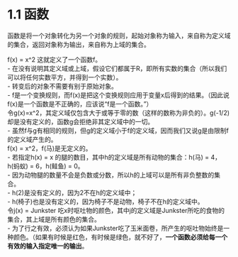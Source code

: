# 1.1 函数
函数是将一个对象转化为另一个对象的规则，起始对象称为输入，来自称为定义域的集合，返回对象称为输出，来自称为上域的集合。  
  
f(x) = x^2  这就定义了一个函数f。  
    - 在没有说明其定义域或上域，假设它们都属于R，即所有实数的集合（所以我们可以将任何实数平方，并得到一个实数）。  
    - 转变后的对象不需要有别于原始对象。  
    - f是一个变换规则，而f(x)是把这个变换规则应用于变量x后得到的结果。（因此说f(x)是一个函数是不正确的，应该说“f是一个函数。”）  
令g(x)=x^2，其定义域仅包含大于或等于零的数（这样的数称为非负的）。g(-1/2)却是没有定义的，函数g会拒绝非其定义域中的一切。  
    - 虽然f与g有相同的规则，但g的定义域小于f的定义域，因而我们又说g是由限制f的定义域产生的。  
f(x) = x^2，f(马)是无定义的。  
    - 若指定h(x) = x 的腿的数目，其中h的定义域是所有动物的集合：h(马) = 4，h(蚂蚁) = 6，h(鲑鱼) = 0。  
        - 因为动物腿的数量不会是负数或分数，所以h的上域可以是所有非负整数的集合。  
        - h(2)是没有定义的，因为2不在h的定义域中；  
        - h(椅子)也是没有定义的，因为椅子不是动物，椅子不在h的定义域中。  
令j(x) = Junkster 吃x时呕吐物的颜色，其中j的定义域是Junkster所吃的食物的集合，其上域是所有颜色的集合。  
    - 为了行之有效，必须认为如果Junkster吃了玉米面卷，所产生的呕吐物始终是一种颜色。（如果有时候是红色，有时候是绿色，就不好了，**一个函数必须给每一个有效的输入指定唯一的输出**。